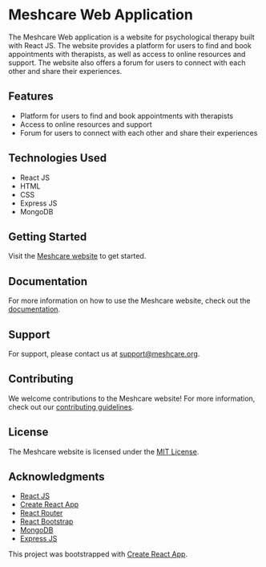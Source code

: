 # Meshcare Web Application

The Meshcare Web application is a website for psychological therapy built with React JS. The website provides a platform for users to find and book appointments with therapists, as well as access to online resources and support. The website also offers a forum for users to connect with each other and share their experiences. 

## Features

- Platform for users to find and book appointments with therapists
- Access to online resources and support
- Forum for users to connect with each other and share their experiences

## Technologies Used

- React JS
- HTML
- CSS
- Express JS
- MongoDB

## Getting Started

Visit the [Meshcare website](#) to get started. 

## Documentation

For more information on how to use the Meshcare website, check out the [documentation](https://github.com/thomiaditya/meshcare-web/wiki). 

## Support

For support, please contact us at [support@meshcare.org](mailto:support@meshcare.org). 

## Contributing

We welcome contributions to the Meshcare website! For more information, check out our [contributing guidelines](https://github.com/thomiaditya/meshcare-web/blob/master/CONTRIBUTING.md). 

## License

The Meshcare website is licensed under the [MIT License](https://github.com/thomiaditya/meshcare-web/blob/master/LICENSE). 

## Acknowledgments

- [React JS](https://reactjs.org/)
- [Create React App](https://github.com/facebook/create-react-app) 
- [React Router](https://reacttraining.com/react-router/)
- [React Bootstrap](https://react-bootstrap.github.io/) 
- [MongoDB](https://www.mongodb.com/)
- [Express JS](https://expressjs.com/)

This project was bootstrapped with [Create React App](https://github.com/facebook/create-react-app).